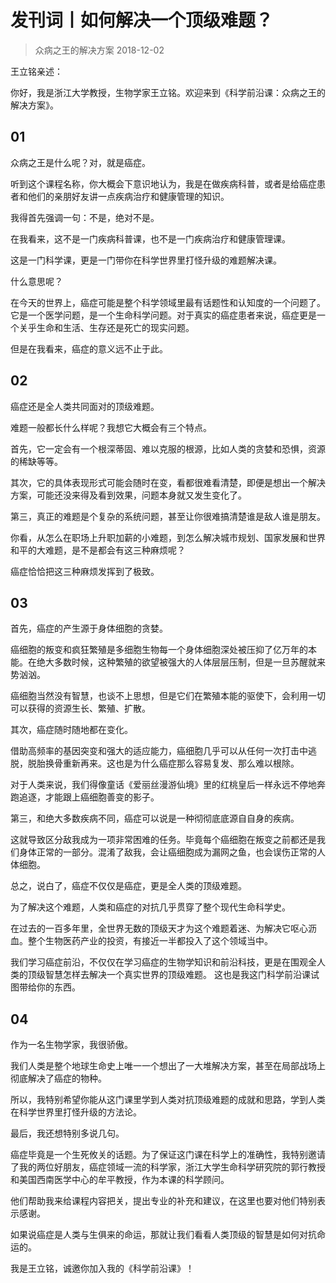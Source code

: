 # 发刊词丨如何解决一个顶级难题？
> 众病之王的解决方案
2018-12-02

王立铭亲述：

你好，我是浙江大学教授，生物学家王立铭。欢迎来到《科学前沿课：众病之王的解决方案》。

## 01
众病之王是什么呢？对，就是癌症。

听到这个课程名称，你大概会下意识地认为，我是在做疾病科普，或者是给癌症患者和他们的亲朋好友讲一点疾病治疗和健康管理的知识。

我得首先强调一句：不是，绝对不是。

在我看来，这不是一门疾病科普课，也不是一门疾病治疗和健康管理课。

这是一门科学课，更是一门带你在科学世界里打怪升级的难题解决课。

什么意思呢？

在今天的世界上，癌症可能是整个科学领域里最有话题性和认知度的一个问题了。它是一个医学问题，是一个生命科学问题。对于真实的癌症患者来说，癌症更是一个关乎生命和生活、生存还是死亡的现实问题。

但是在我看来，癌症的意义远不止于此。

## 02
癌症还是全人类共同面对的顶级难题。

难题一般都长什么样呢？我想它大概会有三个特点。

首先，它一定会有一个根深蒂固、难以克服的根源，比如人类的贪婪和恐惧，资源的稀缺等等。

其次，它的具体表现形式可能会随时在变，看都很难看清楚，即便是想出一个解决方案，可能还没来得及看到效果，问题本身就又发生变化了。

第三，真正的难题是个复杂的系统问题，甚至让你很难搞清楚谁是敌人谁是朋友。

你看，从怎么在职场上升职加薪的小难题，到怎么解决城市规划、国家发展和世界和平的大难题，是不是都会有这三种麻烦呢？

癌症恰恰把这三种麻烦发挥到了极致。

## 03
首先，癌症的产生源于身体细胞的贪婪。

癌细胞的叛变和疯狂繁殖是多细胞生物每一个身体细胞深处被压抑了亿万年的本能。在绝大多数时候，这种繁殖的欲望被强大的人体层层压制，但是一旦苏醒就来势汹汹。

癌细胞当然没有智慧，也谈不上思想，但是它们在繁殖本能的驱使下，会利用一切可以获得的资源生长、繁殖、扩散。

其次，癌症随时随地都在变化。

借助高频率的基因突变和强大的适应能力，癌细胞几乎可以从任何一次打击中逃脱，脱胎换骨重新再来。这也是为什么癌症那么容易复发、那么难以根除。

对于人类来说，我们得像童话《爱丽丝漫游仙境》里的红桃皇后一样永远不停地奔跑追逐，才能跟上癌细胞善变的影子。

第三，和绝大多数疾病不同，癌症可以说是一种彻彻底底源自自身的疾病。

这就导致区分敌我成为一项非常困难的任务。毕竟每个癌细胞在叛变之前都还是我们身体正常的一部分。混淆了敌我，会让癌细胞成为漏网之鱼，也会误伤正常的人体细胞。

总之，说白了，癌症不仅仅是癌症，更是全人类的顶级难题。

为了解决这个难题，人类和癌症的对抗几乎贯穿了整个现代生命科学史。

在过去的一百多年里，全世界无数的顶级天才为这个难题着迷、为解决它呕心沥血。整个生物医药产业的投资，有接近一半都投入了这个领域当中。

我们学习癌症前沿，不仅仅在学习癌症的生物学知识和前沿科技，更是在围观全人类的顶级智慧怎样去解决一个真实世界的顶级难题。
这也是我这门科学前沿课试图带给你的东西。

## 04
作为一名生物学家，我很骄傲。

我们人类是整个地球生命史上唯一一个想出了一大堆解决方案，甚至在局部战场上彻底解决了癌症的物种。

所以，我特别希望你能从这门课里学到人类对抗顶级难题的成就和思路，学到人类在科学世界里打怪升级的方法论。

最后，我还想特别多说几句。

癌症毕竟是一个生死攸关的话题。为了保证这门课在科学上的准确性，我特别邀请了我的两位好朋友，癌症领域一流的科学家，浙江大学生命科学研究院的郭行教授和美国西南医学中心的牟平教授，作为本课的科学顾问。

他们帮助我来给课程内容把关，提出专业的补充和建议，在这里也要对他们特别表示感谢。

如果说癌症是人类与生俱来的命运，那就让我们看看人类顶级的智慧是如何对抗命运的。

我是王立铭，诚邀你加入我的《科学前沿课》！


